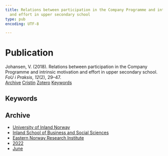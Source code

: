 ```yaml
---
title: Relations between participation in the Company Programme and intrinsic motivation
  and effort in upper secondary school
type: pub
encoding: UTF-8

---
```

<h1>Publication</h1>
<article id="csl-bib-container-DQ96ESF6" class="csl-bib-container">
  <div class="csl-bib-body"> <div class="csl-entry">Johansen, V. (2018). Relations between participation in the Company Programme and intrinsic motivation and effort in upper secondary school. <i>FoU i Praksis</i>, <i>12</i>(2), 29–47.</div> </div>
  <div class="csl-bib-buttons">
    <a href="#taxonomy-article-DQ96ESF6" alt="archive" class="csl-bib-button">Archive</a>
    <a href="https://app.cristin.no/results/show.jsf?id=2036354" alt="Cristin" class="csl-bib-button">Cristin</a>
    <a href="http://zotero.org/groups/5881554/items/DQ96ESF6" alt="Zotero" class="csl-bib-button">Zotero</a>
    <a href="#keywords-article-DQ96ESF6" alt="keywords" class="csl-bib-button">Keywords</a>
  </div>
  <div id="csl-bib-meta-container-DQ96ESF6"></div>
</article>
<div id="csl-bib-meta-DQ96ESF6" class="csl-bib-meta">
  <article id="keywords-article-DQ96ESF6" class="keywords-article">
    <h1>Keywords</h1>
    
  </article>
  <article id="taxonomy-article-DQ96ESF6" class="taxonomy-article">
    <h1>Archive</h1>
    <ul>
      <li><a href="{{< params subfolder >}}en/archive/?key=3DCRN523">University of Inland Norway</a></li>
      <li><a href="{{< params subfolder >}}en/archive/?key=DU8Q9LN9">Inland School of Business and Social Sciences</a></li>
      <li><a href="{{< params subfolder >}}en/archive/?key=IRYXBU4S">Eastern Norway Research Institute</a></li>
      <li><a href="{{< params subfolder >}}en/archive/?key=8V38ZFZN">2022</a></li>
      <li><a href="{{< params subfolder >}}en/archive/?key=HR5R4PPU">June</a></li>
    </ul>
  </article>
</div>
